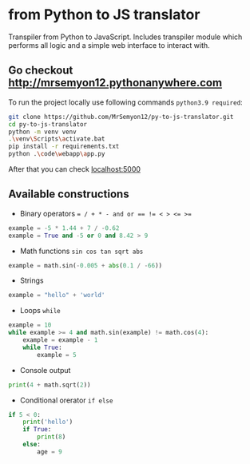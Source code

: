 # from Python to JS translator

Transpiler from Python to JavaScript. Includes transpiler module which performs
all logic and a simple web interface to interact with.

## <a>Go checkout http://mrsemyon12.pythonanywhere.com

To run the project locally use following commands `python3.9 required`:

```bash
git clone https://github.com/MrSemyon12/py-to-js-translator.git
cd py-to-js-translator
python -m venv venv
.\venv\Scripts\activate.bat
pip install -r requirements.txt
python .\code\webapp\app.py
```

After that you can check [localhost:5000](http://localhost:5000)


## Available constructions
* Binary operators `= / + * - and or == != < > <= >=`
```python
example = -5 * 1.44 + 7 / -0.62
example = True and -5 or 0 and 8.42 > 9
```
* Math functions `sin cos tan sqrt abs`
```python
example = math.sin(-0.005 + abs(0.1 / -66))
```
* Strings
```python
example = "hello" + 'world'
```
* Loops `while`
```python
example = 10
while example >= 4 and math.sin(example) != math.cos(4):
    example = example - 1
    while True:
        example = 5
```
* Console output
```python
print(4 + math.sqrt(2))
```
* Conditional orerator `if else`
```python
if 5 < 0:
    print('hello')
    if True:
        print(8)
    else:
        age = 9
```
